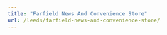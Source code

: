 ```yaml
---
title: "Farfield News And Convenience Store"
url: /leeds/farfield-news-and-convenience-store/
---
```

